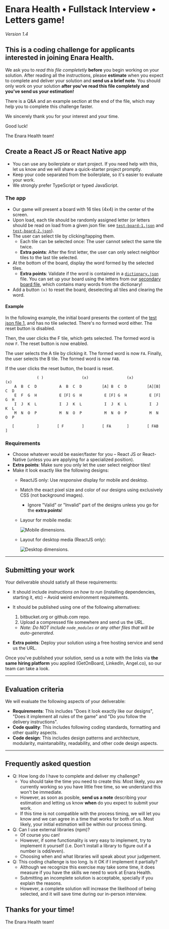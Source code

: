 # Enara Health • Fullstack Interview • Letters game!

*Version 1.4*

## This is a coding challenge for applicants interested in joining Enara Health.

We ask you to *read this file completetly* **before** you begin working on your solution. 
After reading all the instructions, please **estimate** when you expect to complete and deliver your solution and **send us a brief note**.
You should only work on your solution **after you've read this file completely and you've send us your estimation!**

There is a Q&A and an example section at the end of the file, which may help you to complete this challenge faster.

We sincerely thank you for your interest and your time.

Good luck! 

The Enara Health team!

## Create a React JS or React Native app

- You can use any boilerplate or start project. If you need help with this, let us know and we will share a quick-starter project promptly.
- Keep your code separated from the boilerplate, so it's easier to evaluate your work.
- We strongly prefer TypeScript or typed JavaScript.

### The app

- Our game will present a board with 16 tiles (4x4) in the center of the screen.
- Upon load, each tile should be randomly assigned letter (or letters should be read on load from a given json file: see [`test-board-1.json`](files/test-board-1.json) and [`test-board-2.json`](files/test-board-2.json)).
- The user can select tile by clicking/tapping them. 
	- Each tile can be selected once: The user cannot select the same tile twice.
	- **Extra points**: After the first letter, the user can only select neighbor tiles to the last tile selected.
- At the bottom of the board, display the word formed by the selected tiles.
	- **Extra points**: Validate if the word is contained in a [`dictionary.json`](files/dictionary.json) file. You can set up your board using the letters from our [secondary board file](files/test-board-2.json), which contains many words from the dictionary!
- Add a button `(x)` to reset the board, deselecting all tiles and clearing the word.

#### Example

In the following example, the initial board presents the content of the [test json file 1](files/test-board-1.json), and has no tile selected. There's no formed word either. The reset button is disabled.

Then, the user clicks the F tile, which gets selected. The formed word is now `F`. The reset button is now enabled.

The user selects the A tile by clicking it. The formed word is now `FA`. Finally, the user selects the B tile. The formed word is now `FAB`.

If the user clicks the reset button, the board is reset.

```
              ( )                 (x)                 (x)                 (x)
    A  B  C  D          A  B  C  D         [A] B  C  D         [A][B] C  D
    E  F  G  H          E [F] G  H          E [F] G  H          E [F] G  H
    I  J  K  L          I  J  K  L          I  J  K  L          I  J  K  L
    M  N  O  P          M  N  O  P          M  N  O  P          M  N  O  P
            
   [          ]        [ F        ]        [ FA       ]        [ FAB      ]
```

### Requirements

- Choose whatever would be easier/faster for you – React JS or React-Native (unless you are applying for a specialized position).
- **Extra points**: Make sure you only let the user select neighbor tiles!
- Make it look exactly like the following designs:
	- ReactJS only: Use *responsive* display for mobile and desktop.
	
	- Match the exact pixel size and color of our designs using exclusively CSS (not background images).

        - Ignore "Valid" or "Invalid" part of the designs unless you go for the **extra points**!

	- Layour for mobile media:

		![Mobile dimensions.](./files/mobile.png)

	- Layout for desktop media (ReactJS only):

		![Desktop dimensions.](./files/desktop.png)
		
---

## Submitting your work 

Your deliverable should satisfy all these requirements:

- It should include *instructions on how to run* (installing dependencies, starting it, etc) – Avoid weird environment requirements.

- It should be published using one of the following alternatives:
    1. bitbucket.org or github.com repo.
    1. Upload a compressed file somewhere and send us the URL.
    - *Note: Do NOT include `node_modules` or any other files that will be auto-generated*.

- **Extra points**: Deploy your solution using a free hosting service and send us the URL.

Once you've published your solution, send us a note with the links via **the same hiring platform** you applied (GetOnBoard, LinkedIn, Angel.co), so our team can take a look. 

---

## Evaluation criteria

We will evaluate the following aspects of your deliverable:

- **Requirements**: This includes "Does it look exactly like our designs", "Does it implement all rules of the game" and "Do you follow the delivery instructions".
- **Code quality**: This includes following coding standards, formatting and other quality aspects.
- **Code design**: This includes design patterns and architecture, modularity, maintanability, readability, and other code design aspects.  

---

## Frequently asked question

- Q: How long do I have to complete and deliver my challenge?
    - You should take the time you need to create this: Most likely, you are currently working so you have little free time, so we understand this won't be immediate.
    - However, as soon as posible, __send us a note__ describing your estimation and letting us know __when__ do you expect to submit your work.
    - If this time is not compatible with the process timing, we will let you know and we can agree in a time that works for both of us. Most likely, your initial estimation will be within our process timing.
- Q: Can I use external libraries (npm)?
    - Of course you can!
    - However, if some functionality is very easy to implement, try to implement it yourself (i.e. Don't install a library to figure out if a number is odd/even).
    - Choosing when and what libraries will speak about your judgement.
- Q: This coding challenge is too long. Is it OK if I implement it partially?
    - Although we recognize this exercise may take some time, it does measure if you have the skills we need to work at Enara Health.
    - Submitting an incomplete solution is acceptable, specially if you explain the reasons. 
    - However, a complete solution will increase the likelihood of being selected, and it will save time during our in-person interview. 


## Thanks for your time!
The Enara Health team!
